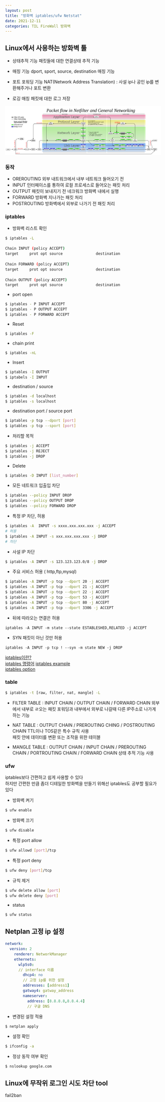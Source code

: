 ```yaml
---
layout: post
title: "방화벽 iptables/ufw Netstat"
date: 2021-12-11
categories: TIL FireWall 방화벽
---
```


## Linux에서 사용하는 방화벽 툴

- 상태추적 기능
  패킷들에 대한 연결상태 추적 기능

- 매칭 기능
  dport, sport, source, destination 매칭 기능

- 포트 포워딩 기능
  NAT(Network Address Translation) : 사설 ip나 공인 ip를 변환해주거나 포트 변환

- 로깅
  매칭 패킷에 대한 로그 저장

![](https://raw.githubusercontent.com/Action2theFuture/Action2theFuture.github.io/main/_posts/Images/packet-flow.png)

### 동작

- OREROUTING
  외부 내트워크에서 내부 네트워크 들어오기 전
- INPUT
  인터페이스를 통하여 로컬 프로세스로 들어오는 패킷 처리
- OUTPUT
  패킷이 보내지기 전 네크워크 방화벽 내에서 실행
- FORWARD
  방화벽 지나가는 패킷 처리
- POSTROUTING
  방화벽에서 외부로 나가기 전 패킷 처리

### iptables

- 방화벽 리스트 확인

```bash
$ iptables -L

Chain INPUT (policy ACCEPT)
target     prot opt source               destination

Chain FORWARD (policy ACCEPT)
target     prot opt source               destination

Chain OUTPUT (policy ACCEPT)
target     prot opt source               destination
```

- port open

```bash
$ iptables - P INPUT ACCEPT
$ iptables - P OUTPUT ACCEPT
$ iptables - P FORWARD ACCEPT
```

- Reset

```bash
$ iptables -F
```

- chain print

```bash
$ iptables -nL
```

- Insert

```bash
$ iptables -I OUTPUT
$ iptabels -I INPUT
```

- destination / source

```bash
$ iptables -d localhost
$ iptables -s localhost
```

- destination port / source port

```bash
$ iptables -p tcp --dport [port]
$ iptables -p tcp --sport [port]
```

- 처리할 목적

```bash
$ iptables -j ACCEPT
$ iptables -j REJECT
$ iptables -j DROP
```

- Delete

```bash
$ iptables -D INPUT [list_number]
```

- 모든 네트워크 입출입 차단

```bash
$ iptables --policy INPUT DROP
$ iptables --policy OUTPUT DROP
$ iptables --policy FORWARD DROP
```

- 특정 IP 차단, 허용

```bash
$ iptables -A  INPUT -s xxxx.xxx.xxx.xxx -j ACCEPT
# 허용
$ iptables -A INPUT -s xxx.xxx.xxx.xxx -j DROP
# 차단
```

- 사설 IP 차단

```bash
$ iptables -A INPUT -s 123.123.123.0/8 -j DROP
```

- 주요 서비스 허용 ( http,ftp,mysql)

```bash
$ iptables -A INPUT -p tcp --dport 20 -j ACCEPT
$ iptables -A INPUT -p tcp --dport 21 -j ACCEPT
$ iptables -A INPUT -p tcp --dport 22 -j ACCEPT
$ iptables -A INPUT -p tcp --dport 53 -j ACCEPT
$ iptables -A INPUT -p tcp --dport 80 -j ACCEPT
$ iptables -A INPUT -p tcp --dport 3306 -j ACCEPT
```

- 뒤에 따라오는 연결은 허용

```mysql
iptables -A INPUT -m state --state ESTABLESHED,RELATED -j ACCEPT
```

- SYN 패킷이 아닌 것만 허용

```mysql
iptables -A INPUT -p tcp ! --syn -m state NEW -j DROP
```

[iptables이란?](https://server-talk.tistory.com/169)  
[iptables 명령어](https://base-on.tistory.com/380)
[iptables example](https://www.lesstif.com/system-admin/20-iptables-17104956.html)  
[iptables option](https://blessu1201.github.io/2020/09/08/iptables.html)

### table

```bash
$ iptables -t [raw, filter, nat, mangle] -L
```

- FILTER TABLE : INPUT CHAIN / OUTPUT CHAIN / FORWARD CHAIN
  외부에서 내부로 ㄹ오는 패킷 포워딩과 내부에서 외부로 나갈때 다른 IP주소로 나가게 하는 기능

- NAT TABLE : OUTPUT CHAIN / PREROUTING CHING / POSTROUTING CHAIN
  TTL이나 TOS같은 특수 규칙 사용  
  패킷 안에 데이터를 변환 또는 조작을 위한 테이블
- MANGLE TABLE : OUTPUT CHAIN / INPUT CHAIN / PREROUTING CHAIN / PORTROUTING CHAIN / FORWARD CHAIN
  상태 추적 기능 사용

### ufw

iptables보다 간편하고 쉽게 사용할 수 있다  
하지만 간편한 만큼 좀더 디테일한 방화벽을 만들기 위해선 iptables도 공부할 필요가 있다

- 방화벽 켜기

```bash
$ ufw enable
```

- 방화벽 끄기

```bash
$ ufw disable
```

- 특정 port allow

```bash
$ ufw allowd [port]/tcp
```

- 특정 port deny

```bash
$ ufw deny [port]/tcp
```

- 규칙 제거

```bash
$ ufw delete allow [port]
$ ufw delete deny [port]
```

- status

```bash
$ ufw status
```

## Netplan 고정 ip 설정

```yml
network:
  version: 2
    renderer: NetworkManager
    ethernets:
      wlp5s0:
      // interface 이름
        dhcp4: no
        // 고정 ip를 위한 설정
        addresses: [address1]
        gatway4: gatway_address
        nameserver:
          address: [8.8.8.8,8.8.4.4]
          // 구글 DNS
```

- 변경된 설정 적용

```bash
$ netplan apply
```

- 설정 확인

```bash
$ ifconfig -a
```

- 정상 동작 여부 확인

```bash
$ nslookup google.com
```

## Linux에 무작위 로그인 시도 차단 tool

fail2ban
